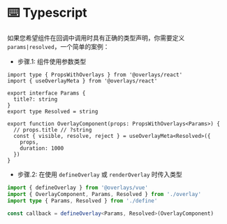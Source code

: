 # ⌨️ Typescript

如果您希望组件在回调中调用时具有正确的类型声明，你需要定义 `params|resolved`，一个简单的案例：



- 步骤.1: 组件使用参数类型

```tsx
import type { PropsWithOverlays } from '@overlays/react'
import { useOverlayMeta } from '@overlays/react'

export interface Params {
  title?: string
}
export type Resolved = string

export function OverlayComponent(props: PropsWithOverlays<Params>) {
  // props.title // ?string
  const { visible, resolve, reject } = useOverlayMeta<Resolved>({
    props,
    duration: 1000
  })
}
```

- 步骤.2: 在使用 `defineOverlay` 或 `renderOverlay` 时传入类型

```ts
import { defineOverlay } from '@overlays/vue'
import { OverlayComponent, Params, Resolved } from './overlay'
import type { Params, Resolved } from './define'

const callback = defineOverlay<Params, Resolved>(OverlayComponent)
```
